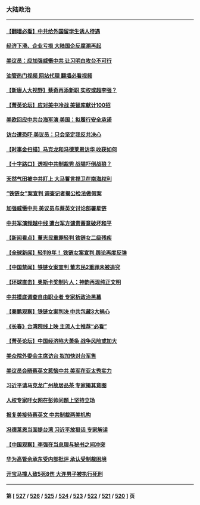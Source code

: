 ### 大陆政治
---
#### [【翻墙必看】中共给外国留学生诱人待遇](../../pages/ncid277/n13968593.md?04091645) 
#### [经济下滑、企业亏损 大陆国企反腐潮再起](../../pages/ncid277/n13968662.md?04091645) 
#### [美议员：应加强威慑中共 让习明白攻台不可行](../../pages/ncid277/n13968445.md?04091645) 
#### [油管热门视频 网站代理 翻墙必看视频](http://138.2.39.72:81/youtube.html?epic-marker?04091645)
#### [【新唐人大视野】蔡奇再添新职 实权或超李强？](../../pages/ncid277/n13968256.md?04091645) 
#### [【菁英论坛】应对美中冷战 美智库献计100招](../../pages/ncid277/n13968436.md?04091645) 
#### [美欧回应中共台海军演 美国：拟履行安全承诺](../../pages/ncid277/n13968404.md?04091645) 
#### [访台遭恐吓 美议员：只会坚定我反共决心](../../pages/ncid277/n13968418.md?04091645) 
#### [【时事金扫描】马克龙和冯德莱恩访华 收获如何](../../pages/ncid277/n13968233.md?04091645) 
#### [【十字路口】透视中共制裁秀 战猫吓倒战狼？](../../pages/ncid277/n13968217.md?04091645) 
#### [天然气田被中共盯上 大马誓言捍卫在南海权利](../../pages/ncid277/n13968329.md?04091645) 
#### [“铁链女”案宣判 调查记者揭公检法做假案](../../pages/ncid277/n13968268.md?04091645) 
#### [加强威慑中共 美议员与蔡英文讨论部署星链](../../pages/ncid277/n13968300.md?04091645) 
#### [中共军演频越中线 遭台军方谴责蓄意破坏和平](../../pages/ncid277/n13968220.md?04091645) 
#### [【新闻看点】董志民重罪轻判 铁链女二级残疾](../../pages/ncid277/n13967789.md?04091645) 
#### [【全球新闻】轻判9年！ 铁链女案宣判 舆论再度反弹](../../pages/ncid277/n13968015.md?04091645) 
#### [【中国禁闻】铁链女案宣判 董志民2重罪未被追究](../../pages/ncid277/n13967746.md?04091645) 
#### [【环球直击】奥斯卡奖制片人：神韵再现纯正文明](../../pages/ncid277/n13967742.md?04091645) 
#### [中共摸底调查自由职业者 专家析政治黑幕](../../pages/ncid277/n13967828.md?04091645) 
#### [【秦鹏观察】铁链女案判决 中共包藏3大祸心](../../pages/ncid277/n13967791.md?04091645) 
#### [《长春》台湾院线上映 主流人士推荐“必看”](../../pages/ncid277/n13967751.md?04091645) 
#### [【菁英论坛】中国经济陷大萧条 战争风险或加大](../../pages/ncid277/n13967749.md?04091645) 
#### [美众院外委会主席访台 拟加快对台军售](../../pages/ncid277/n13967756.md?04091645) 
#### [美议员会晤蔡英文惹恼中共 美军在亚太秀实力](../../pages/ncid277/n13967725.md?04091645) 
#### [习近平请马克龙广州故居品茶 专家揭其意图](../../pages/ncid277/n13967692.md?04091645) 
#### [人权专家吁女网在彭帅问题上坚持立场](../../pages/ncid277/n13967676.md?04091645) 
#### [报复美接待蔡英文 中共制裁两美机构](../../pages/ncid277/n13967566.md?04091645) 
#### [冯德莱恩当面提台湾 习近平放狠话 专家解读](../../pages/ncid277/n13967417.md?04091645) 
#### [【中国观察】李强在当总理与秘书之间冲突](../../pages/ncid277/n13967019.md?04091645) 
#### [华为高管余承东受内部批评 承认受制裁困境](../../pages/ncid277/n13967315.md?04091645) 
#### [开宝马撞人致5死8伤 大连男子被执行死刑](../../pages/ncid277/n13967387.md?04091645) 

---
#### 第 [ [527](./527.md?04091645) / [526](./526.md?04091645) / [525](./525.md?04091645) / [524](./524.md?04091645) / [523](./523.md?04091645) / [522](./522.md?04091645) / [521](./521.md?04091645) / [520](./520.md?04091645) ] 页

